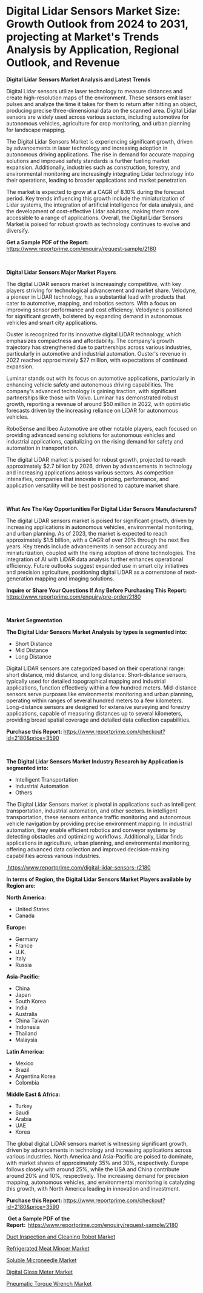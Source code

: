 <p><h1>Digital Lidar Sensors Market Size: Growth Outlook from 2024 to 2031, projecting at Market's Trends Analysis by Application, Regional Outlook, and Revenue</h1></p><p><strong>Digital Lidar Sensors Market Analysis and Latest Trends</strong></p>
<p><p>Digital Lidar sensors utilize laser technology to measure distances and create high-resolution maps of the environment. These sensors emit laser pulses and analyze the time it takes for them to return after hitting an object, producing precise three-dimensional data on the scanned area. Digital Lidar sensors are widely used across various sectors, including automotive for autonomous vehicles, agriculture for crop monitoring, and urban planning for landscape mapping.</p><p>The Digital Lidar Sensors Market is experiencing significant growth, driven by advancements in laser technology and increasing adoption in autonomous driving applications. The rise in demand for accurate mapping solutions and improved safety standards is further fueling market expansion. Additionally, industries such as construction, forestry, and environmental monitoring are increasingly integrating Lidar technology into their operations, leading to broader applications and market penetration.</p><p>The market is expected to grow at a CAGR of 8.10% during the forecast period. Key trends influencing this growth include the miniaturization of Lidar systems, the integration of artificial intelligence for data analysis, and the development of cost-effective Lidar solutions, making them more accessible to a range of applications. Overall, the Digital Lidar Sensors Market is poised for robust growth as technology continues to evolve and diversify.</p></p>
<p><strong>Get a Sample PDF of the Report:&nbsp;</strong> <a href="https://www.reportprime.com/enquiry/request-sample/2180">https://www.reportprime.com/enquiry/request-sample/2180</a></p>
<p>&nbsp;</p>
<p><strong>Digital Lidar Sensors Major Market Players</strong></p>
<p><p>The digital LiDAR sensors market is increasingly competitive, with key players striving for technological advancement and market share. Velodyne, a pioneer in LiDAR technology, has a substantial lead with products that cater to automotive, mapping, and robotics sectors. With a focus on improving sensor performance and cost efficiency, Velodyne is positioned for significant growth, bolstered by expanding demand in autonomous vehicles and smart city applications.</p><p>Ouster is recognized for its innovative digital LiDAR technology, which emphasizes compactness and affordability. The company's growth trajectory has strengthened due to partnerships across various industries, particularly in automotive and industrial automation. Ouster's revenue in 2022 reached approximately $27 million, with expectations of continued expansion.</p><p>Luminar stands out with its focus on automotive applications, particularly in enhancing vehicle safety and autonomous driving capabilities. The company's advanced technology is gaining traction, with significant partnerships like those with Volvo. Luminar has demonstrated robust growth, reporting a revenue of around $50 million in 2022, with optimistic forecasts driven by the increasing reliance on LiDAR for autonomous vehicles.</p><p>RoboSense and Ibeo Automotive are other notable players, each focused on providing advanced sensing solutions for autonomous vehicles and industrial applications, capitalizing on the rising demand for safety and automation in transportation.</p><p>The digital LiDAR market is poised for robust growth, projected to reach approximately $2.7 billion by 2026, driven by advancements in technology and increasing applications across various sectors. As competition intensifies, companies that innovate in pricing, performance, and application versatility will be best positioned to capture market share.</p></p>
<p>&nbsp;</p>
<p><strong>What Are The Key Opportunities For Digital Lidar Sensors Manufacturers?</strong></p>
<p><p>The digital LiDAR sensors market is poised for significant growth, driven by increasing applications in autonomous vehicles, environmental monitoring, and urban planning. As of 2023, the market is expected to reach approximately $1.5 billion, with a CAGR of over 20% through the next five years. Key trends include advancements in sensor accuracy and miniaturization, coupled with the rising adoption of drone technologies. The integration of AI with LiDAR data analysis further enhances operational efficiency. Future outlooks suggest expanded use in smart city initiatives and precision agriculture, positioning digital LiDAR as a cornerstone of next-generation mapping and imaging solutions.</p></p>
<p><strong>Inquire or Share Your Questions If Any Before Purchasing This Report:</strong> <a href="https://www.reportprime.com/enquiry/pre-order/2180">https://www.reportprime.com/enquiry/pre-order/2180</a></p>
<p>&nbsp;</p>
<p><strong>Market Segmentation</strong></p>
<p><strong>The Digital Lidar Sensors Market Analysis by types is segmented into:</strong></p>
<p><ul><li>Short Distance</li><li>Mid Distance</li><li>Long Distance</li></ul></p>
<p><p>Digital LiDAR sensors are categorized based on their operational range: short distance, mid distance, and long distance. Short-distance sensors, typically used for detailed topographical mapping and industrial applications, function effectively within a few hundred meters. Mid-distance sensors serve purposes like environmental monitoring and urban planning, operating within ranges of several hundred meters to a few kilometers. Long-distance sensors are designed for extensive surveying and forestry applications, capable of measuring distances up to several kilometers, providing broad spatial coverage and detailed data collection capabilities.</p></p>
<p><strong>Purchase this Report:&nbsp;</strong><a href="https://www.reportprime.com/checkout?id=2180&price=3590">https://www.reportprime.com/checkout?id=2180&price=3590</a></p>
<p>&nbsp;</p>
<p><strong>The Digital Lidar Sensors Market Industry Research by Application is segmented into:</strong></p>
<p><ul><li>Intelligent Transportation</li><li>Industrial Automation</li><li>Others</li></ul></p>
<p><p>The Digital Lidar Sensors market is pivotal in applications such as intelligent transportation, industrial automation, and other sectors. In intelligent transportation, these sensors enhance traffic monitoring and autonomous vehicle navigation by providing precise environment mapping. In industrial automation, they enable efficient robotics and conveyor systems by detecting obstacles and optimizing workflows. Additionally, Lidar finds applications in agriculture, urban planning, and environmental monitoring, offering advanced data collection and improved decision-making capabilities across various industries.</p></p>
<p><a href="https://www.reportprime.com/digital-lidar-sensors-r2180">&nbsp;https://www.reportprime.com/digital-lidar-sensors-r2180</a></p>
<p><strong>In terms of Region, the Digital Lidar Sensors Market Players available by Region are:</strong></p>
<p>
    <p> <strong> North America: </strong>
        <ul>
            <li>United States</li>
            <li>Canada</li>
        </ul>
        </p> 
    <p> <strong> Europe: </strong>
        <ul>
            <li>Germany</li>
            <li>France</li>
            <li>U.K.</li>
            <li>Italy</li>
            <li>Russia</li>
        </ul>
        </p> 
    <p> <strong> Asia-Pacific: </strong>
        <ul>
            <li>China</li>
            <li>Japan</li>
            <li>South Korea</li>
            <li>India</li>
            <li>Australia</li>
            <li>China Taiwan</li>
            <li>Indonesia</li>
            <li>Thailand</li>
            <li>Malaysia</li>
        </ul>
        </p> 
    <p> <strong> Latin America: </strong>
        <ul>
            <li>Mexico</li>
            <li>Brazil</li>
            <li>Argentina Korea</li>
            <li>Colombia</li>
        </ul>
        </p> 
    <p> <strong> Middle East & Africa: </strong>
        <ul>
            <li>Turkey</li>
            <li>Saudi</li>
            <li>Arabia</li>
            <li>UAE</li>
            <li>Korea</li>
        </ul>
    </p>
    </p>
<p><p>The global digital LiDAR sensors market is witnessing significant growth, driven by advancements in technology and increasing applications across various industries. North America and Asia-Pacific are poised to dominate, with market shares of approximately 35% and 30%, respectively. Europe follows closely with around 25%, while the USA and China contribute around 20% and 10%, respectively. The increasing demand for precision mapping, autonomous vehicles, and environmental monitoring is catalyzing this growth, with North America leading in innovation and investment.</p></p>
<p><strong>Purchase this Report: </strong><a href="https://www.reportprime.com/checkout?id=2180&price=3590">https://www.reportprime.com/checkout?id=2180&price=3590</a></p>
<p>&nbsp;<strong>Get a Sample PDF of the Report:&nbsp;&nbsp;</strong><a href="https://www.reportprime.com/enquiry/request-sample/2180">https://www.reportprime.com/enquiry/request-sample/2180</a></p>
<p><strong></strong></p>
<p><p><a href="https://issuu.com/reportprime-2/docs/duct-inspection-and-cleaning-robot-_d107c68c3dec29">Duct Inspection and Cleaning Robot Market</a></p><p><a href="https://www.linkedin.com/pulse/driving-factors-behind-refrigerated-meat-mincer-market-trends-5enyf?trackingId=nZN47OZPQ5eym5h3rbuujw%3D%3D">Refrigerated Meat Mincer Market</a></p><p><a href="https://issuu.com/reportprime-2/docs/soluble-microneedle-market-size-203_2aa86373f42f95">Soluble Microneedle Market</a></p><p><a href="https://www.linkedin.com/pulse/digital-gloss-meter-market-industry-trends-forecast-period-from-w7y8f?trackingId=dnRraJh2RmGSL%2Bcxostp7Q%3D%3D">Digital Gloss Meter Market</a></p><p><a href="https://www.linkedin.com/pulse/market-insights-global-pneumatic-torque-wrench-forecast-innovation-nyiuf?trackingId=EnY1AnlnR4iyT3GBam3u%2BQ%3D%3D">Pneumatic Torque Wrench Market</a></p></p>